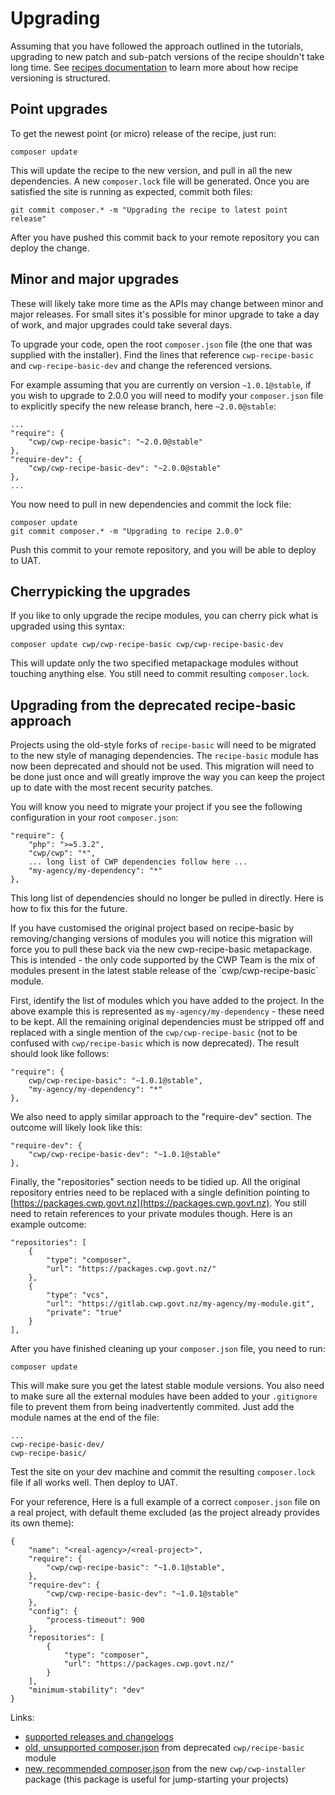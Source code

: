 <!--
title: Upgrading
pagenumber: 9
-->

# Upgrading

Assuming that you have followed the approach outlined in the tutorials, upgrading to new patch and sub-patch versions
of the recipe shouldn't take long time. See [recipes documentation](/recipes/) to learn more about how recipe
versioning is structured.

## Point upgrades

To get the newest point (or micro) release of the recipe, just run:

	composer update

This will update the recipe to the new version, and pull in all the new dependencies. A new `composer.lock` file will
be generated. Once you are satisfied the site is running as expected, commit both files:

	git commit composer.* -m "Upgrading the recipe to latest point release"

After you have pushed this commit back to your remote repository you can deploy the change.

## Minor and major upgrades

These will likely take more time as the APIs may change between minor and major releases. For small sites it's possible
for minor upgrade to take a day of work, and major upgrades could take several days.

To upgrade your code, open the root `composer.json` file (the one that was supplied with the installer). Find the
lines that reference `cwp-recipe-basic` and `cwp-recipe-basic-dev` and change the referenced versions.

For example assuming that you are currently on version `~1.0.1@stable`, if you wish to upgrade to 2.0.0 you will need to
modify your `composer.json` file to explicitly specify the new release branch, here `~2.0.0@stable`:

	...
	"require": {
		"cwp/cwp-recipe-basic": "~2.0.0@stable"
	},
	"require-dev": {
		"cwp/cwp-recipe-basic-dev": "~2.0.0@stable"
	},
	...

You now need to pull in new dependencies and commit the lock file:

	composer update
	git commit composer.* -m "Upgrading to recipe 2.0.0"

Push this commit to your remote repository, and you will be able to deploy to UAT.

## Cherrypicking the upgrades

If you like to only upgrade the recipe modules, you can cherry pick what is upgraded using this syntax:

	composer update cwp/cwp-recipe-basic cwp/cwp-recipe-basic-dev

This will update only the two specified metapackage modules without touching anything else. You still need to commit
resulting `composer.lock`.

## Upgrading from the deprecated recipe-basic approach

Projects using the old-style forks of `recipe-basic` will need to be migrated to the new style of managing dependencies.
The `recipe-basic` module has now been deprecated and should not be used. This migration will need to be done just once
and will greatly improve the way you can keep the project up to date with the most recent security patches.

You will know you need to migrate your project if you see the following configuration in your root `composer.json`:

	"require": {
		"php": ">=5.3.2",
		"cwp/cwp": "*",
		... long list of CWP dependencies follow here ...
		"my-agency/my-dependency": "*"
	},

This long list of dependencies should no longer be pulled in directly. Here is how to fix this for the future.

<div class="notice" markdown='1'>
If you have customised the original project based on recipe-basic by removing/changing versions of modules you will
notice this migration will force you to pull these back via the new cwp-recipe-basic metapackage. This is intended -
the only code supported by the CWP Team is the mix of modules present in the latest stable release of the
`cwp/cwp-recipe-basic` module.
</div>

First, identify the list of modules which you have added to the project. In the above example this is represented as
`my-agency/my-dependency` - these need to be kept. All the remaining original dependencies must be stripped off
and replaced with a single mention of the `cwp/cwp-recipe-basic` (not to be confused with `cwp/recipe-basic` which
is now deprecated). The result should look like follows:

	"require": {
		cwp/cwp-recipe-basic": "~1.0.1@stable",
		"my-agency/my-dependency": "*"
	},

We also need to apply similar approach to the "require-dev" section. The outcome will likely look like this:

	"require-dev": {
		"cwp/cwp-recipe-basic-dev": "~1.0.1@stable"
	},

Finally, the "repositories" section needs to be tidied up. All the original repository entries need to be replaced
with a single definition pointing to [https://packages.cwp.govt.nz](https://packages.cwp.govt.nz). You still need to
retain references to your private modules though. Here is an example outcome:

	"repositories": [
		{
			"type": "composer",
			"url": "https://packages.cwp.govt.nz/"
		},
		{
			"type": "vcs",
			"url": "https://gitlab.cwp.govt.nz/my-agency/my-module.git",
			"private": "true"
		}
	],

After you have finished cleaning up your `composer.json` file, you need to run:

	composer update

This will make sure you get the latest stable module versions. You also need to make sure all the external modules
have been added to your `.gitignore` file to prevent them from being inadvertently commited. Just add the module names
at the end of the file:

	...
	cwp-recipe-basic-dev/
	cwp-recipe-basic/

Test the site on your dev machine and commit the resulting `composer.lock` file if all works well. Then deploy to UAT.

For your reference, Here is a full example of a correct `composer.json` file on a real project, with default theme
excluded (as the project already provides its own theme):

	{
		"name": "<real-agency>/<real-project>",
		"require": {
			"cwp/cwp-recipe-basic": "~1.0.1@stable",
		},
		"require-dev": {
			"cwp/cwp-recipe-basic-dev": "~1.0.1@stable"
		},
		"config": {
			"process-timeout": 900
		},
		"repositories": [
			{
				"type": "composer",
				"url": "https://packages.cwp.govt.nz/"
			}
		],
		"minimum-stability": "dev"
	}

Links:

* [supported releases and changelogs](/releases/)
* [old, unsupported composer.json](https://gitlab.cwp.govt.nz/cwp/recipe-basic/blob/1.0.0/composer.json) from
deprecated `cwp/recipe-basic` module
* [new, recommended composer.json](https://gitlab.cwp.govt.nz/cwp/cwp-installer/blob/1.0.1/composer.json) from the new
`cwp/cwp-installer` package (this package is useful for jump-starting your projects)
